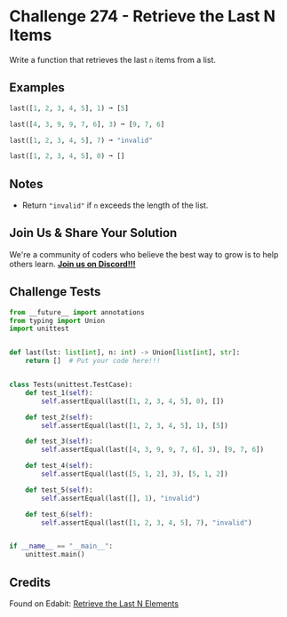 # Challenge 274 - Retrieve the Last N Items

Write a function that retrieves the last `n` items from a list.

## Examples
```python
last([1, 2, 3, 4, 5], 1) ➞ [5]

last([4, 3, 9, 9, 7, 6], 3) ➞ [9, 7, 6]

last([1, 2, 3, 4, 5], 7) ➞ "invalid"

last([1, 2, 3, 4, 5], 0) ➞ []
```
## Notes

- Return `"invalid"` if `n` exceeds the length of the list.

## Join Us & Share Your Solution

We're a community of coders who believe the best way to grow is to help others learn. **[Join us on Discord!!!](https://discord.gg/sfHykntuGy)**

## Challenge Tests
```python
from __future__ import annotations
from typing import Union
import unittest


def last(lst: list[int], n: int) -> Union[list[int], str]:
    return []  # Put your code here!!!


class Tests(unittest.TestCase):
    def test_1(self):
        self.assertEqual(last([1, 2, 3, 4, 5], 0), [])

    def test_2(self):
        self.assertEqual(last([1, 2, 3, 4, 5], 1), [5])

    def test_3(self):
        self.assertEqual(last([4, 3, 9, 9, 7, 6], 3), [9, 7, 6])

    def test_4(self):
        self.assertEqual(last([5, 1, 2], 3), [5, 1, 2])

    def test_5(self):
        self.assertEqual(last([], 1), "invalid")

    def test_6(self):
        self.assertEqual(last([1, 2, 3, 4, 5], 7), "invalid")


if __name__ == "__main__":
    unittest.main()
```
## Credits

Found on Edabit: [Retrieve the Last N Elements](https://edabit.com/challenge/HBKAGJZ62JkCTgYX3)
